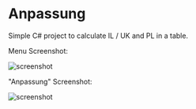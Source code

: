 # Anpassung
Simple C# project to calculate IL / UK and PL in a table.

Menu Screenshot:

![screenshot](http://git.benjaminmarty.ch/berkutta/Anpassung/raw/master/menu_screenshot.PNG)

"Anpassung" Screenshot:

![screenshot](http://git.benjaminmarty.ch/berkutta/Anpassung/raw/master/anpassung_screenshot.png)